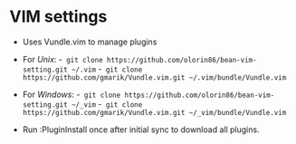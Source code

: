 # VIM settings

- Uses Vundle.vim to manage plugins
- For *Unix*:
    -``` 
    git clone https://github.com/olorin86/bean-vim-setting.git ~/.vim ```
    -```
    git clone https://github.com/gmarik/Vundle.vim.git
    ~/.vim/bundle/Vundle.vim```
- For *Windows*:
    -```
    git clone https://github.com/olorin86/bean-vim-setting.git ~/_vim```
    -```
    git clone https://github.com/gmarik/Vundle.vim.git
    ~/_vim/bundle/Vundle.vim```

- Run :PluginInstall once after initial sync to download all plugins.

